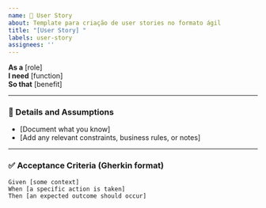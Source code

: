 ```yaml
---
name: 🧩 User Story
about: Template para criação de user stories no formato ágil
title: "[User Story] "
labels: user-story
assignees: ''
---
```


**As a** [role]  
**I need** [function]  
**So that** [benefit]  

---

### 📌 Details and Assumptions
- [Document what you know]
- [Add any relevant constraints, business rules, or notes]

---

### ✅ Acceptance Criteria (Gherkin format)

```gherkin
Given [some context]  
When [a specific action is taken]  
Then [an expected outcome should occur]
